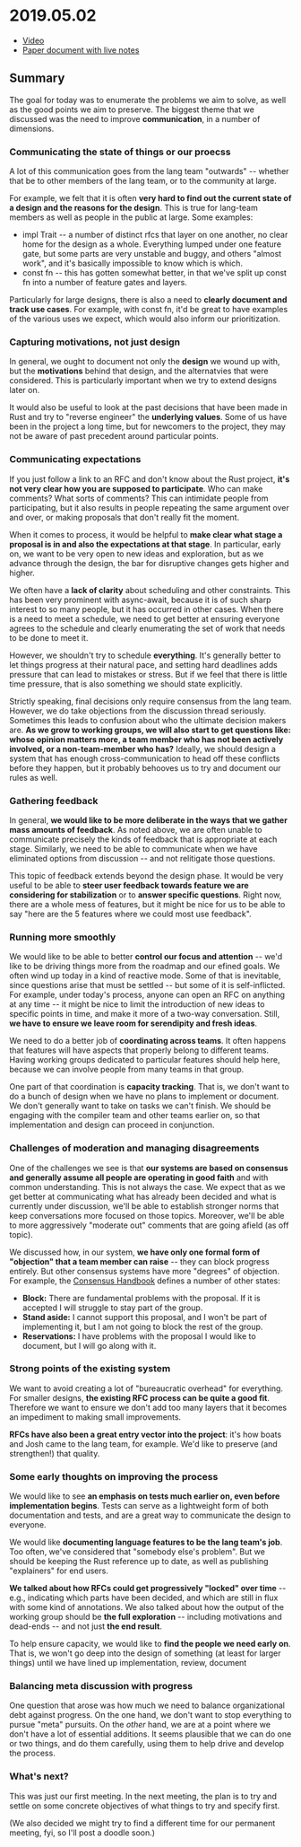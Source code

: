 # 2019.05.02

- [Video](https://youtu.be/IiAieCpAA1g)
- [Paper document with live notes](https://paper.dropbox.com/doc/T-LangWG-Meta-2019.05.02--Aca1auzeySClzoCkHEHhY8HfAg-CLZabEcgkroWWNEEcnneL)

## Summary

The goal for today was to enumerate the problems we aim to solve, as
well as the good points we aim to preserve. The biggest theme that we
discussed was the need to improve **communication**, in a number of
dimensions.

### Communicating the state of things or our proecss

A lot of this communication goes from the lang team "outwards" --
whether that be to other members of the lang team, or to the community
at large. 

For example, we felt that it is often **very hard to find out the
current state of a design and the reasons for the design**.  This is
true for lang-team members as well as people in the public at
large. Some examples:

- impl Trait -- a number of distinct rfcs that layer on one another,
  no clear home for the design as a whole. Everything lumped under one
  feature gate, but some parts are very unstable and buggy, and others
  "almost work", and it's basically impossible to know which is which.
- const fn -- this has gotten somewhat better, in that we've split
  up const fn into a number of feature gates and layers.
  
Particularly for large designs, there is also a need to
**clearly document and track use cases**. For example, with const fn,
it'd be great to have examples of the various uses we expect, which
would also inform our prioritization.

### Capturing motivations, not just design

In general, we ought to document not only the **design** we wound up
with, but the **motivations** behind that design, and the alternatvies
that were considered. This is particularly important when we try to
extend designs later on.

It would also be useful to look at the past decisions that have been
made in Rust and try to "reverse engineer" the **underlying values**.
Some of us have been in the project a long time, but for newcomers to
the project, they may not be aware of past precedent around particular
points.

### Communicating expectations

If you just follow a link to an RFC and don't know about the Rust
project, **it's not very clear how you are supposed to participate**.
Who can make comments? What sorts of comments? This can intimidate
people from participating, but it also results in people repeating the
same argument over and over, or making proposals that don't really fit
the moment.

When it comes to process, it would be helpful to **make clear what
stage a proposal is in and also the expectations at that stage**. In
particular, early on, we want to be very open to new ideas and
exploration, but as we advance through the design, the bar for
disruptive changes gets higher and higher.

We often have a **lack of clarity** about scheduling and other
constraints. This has been very prominent with async-await, because it
is of such sharp interest to so many people, but it has occurred in
other cases. When there is a need to meet a schedule, we need to get
better at ensuring everyone agrees to the schedule and clearly
enumerating the set of work that needs to be done to meet it.

However, we shouldn't try to schedule **everything**. It's generally
better to let things progress at their natural pace, and setting hard
deadlines adds pressure that can lead to mistakes or stress. But if we
feel that there is little time pressure, that is also something we
should state explicitly.

Strictly speaking, final decisions only require consensus from the
lang team.  However, we do take objections from the discussion thread
seriously. Sometimes this leads to confusion about who the ultimate
decision makers are. **As we grow to working groups, we will also
start to get questions like: whose opinion matters more, a team member
who has not been actively involved, or a non-team-member who has?**
Ideally, we should design a system that has enough cross-communication
to head off these conflicts before they happen, but it probably
behooves us to try and document our rules as well.

### Gathering feedback

In general, **we would like to be more deliberate in the ways that we
gather mass amounts of feedback**. As noted above, we are often unable
to communicate precisely the kinds of feedback that is appropriate at
each stage. Similarly, we need to be able to communicate when we have
eliminated options from discussion -- and not relitigate those
questions.

This topic of feedback extends beyond the design phase. It would be
very useful to be able to **steer user feedback towards feature we are
considering for stabilization** or to **answer specific
questions**. Right now, there are a whole mess of features, but it
might be nice for us to be able to say "here are the 5 features where
we could most use feedback".

### Running more smoothly

We would like to be able to better **control our focus and attention**
-- we'd like to be driving things more from the roadmap and our efined
goals. We often wind up today in a kind of reactive mode. Some of that
is inevitable, since questions arise that must be settled -- but some
of it is self-inflicted. For example, under today's process, anyone
can open an RFC on anything at any time -- it might be nice to limit
the introduction of new ideas to specific points in time, and make it
more of a two-way conversation. Still, **we have to ensure we leave
room for serendipity and fresh ideas**.

We need to do a better job of **coordinating across teams**. It often
happens that features will have aspects that properly belong to
different teams. Having working groups dedicated to particular
features should help here, because we can involve people from many
teams in that group.

One part of that coordination is **capacity tracking**. That is, we
don't want to do a bunch of design when we have no plans to implement
or document.  We don't generally want to take on tasks we can't
finish. We should be engaging with the compiler team and other teams
earlier on, so that implementation and design can proceed in
conjunction.

### Challenges of moderation and managing disagreements

One of the challenges we see is that **our systems are based on
consensus and generally assume all people are operating in good
faith** and with common understanding. This is not always the case. We
expect that as we get better at communicating what has already been
decided and what is currently under discussion, we'll be able to
establish stronger norms that keep conversations more focused on those
topics.  Moreover, we'll be able to more aggressively "moderate out"
comments that are going afield (as off topic).

We discussed how, in our system, **we have only one formal form of
"objection" that a team member can raise** -- they can block progress
entirely. But other consensus systems have more "degrees" of
objection. For example, the [Consensus Handbook] defines a number of
other states:

- **Block:** There are fundamental problems with the proposal. If it is accepted
  I will struggle to stay part of the group.
- **Stand aside:** I cannot support this proposal, and I won't be part
  of implementing it, but I am not going to block the rest of the
  group.
- **Reservations:** I have problems with the proposal I would like to document,
  but I will go along with it.
  
[Consensus Handbook]: https://www.seedsforchange.org.uk/handbook

### Strong points of the existing system

We want to avoid creating a lot of "bureaucratic overhead" for
everything. For smaller designs, **the existing RFC process can be
quite a good fit**. Therefore we want to ensure we don't add too many
layers that it becomes an impediment to making small improvements.

**RFCs have also been a great entry vector into the project**: it's
how boats and Josh came to the lang team, for example. We'd like to
preserve (and strengthen!) that quality.

### Some early thoughts on improving the process

We would like to see **an emphasis on tests much earlier on, even
before implementation begins**. Tests can serve as a lightweight form
of both documentation and tests, and are a great way to communicate
the design to everyone.

We would like **documenting language features to be the lang team's
job**.  Too often, we've considered that "somebody else's
problem". But we should be keeping the Rust reference up to date, as
well as publishing "explainers" for end users.

**We talked about how RFCs could get progressively "locked" over
time** -- e.g., indicating which parts have been decided, and which
are still in flux with some kind of annotations. We also talked about
how the output of the working group should be **the full exploration**
-- including motivations and dead-ends -- and not just **the end
result**.

To help ensure capacity, we would like to **find the people we need
early on**. That is, we won't go deep into the design of something (at
least for larger things) until we have lined up implementation,
review, document

### Balancing meta discussion with progress

One question that arose was how much we need to balance organizational
debt against progress. On the one hand, we don't want to stop
everything to pursue "meta" pursuits. On the *other* hand, we are at a
point where we don't have a lot of essential additions. It seems
plausible that we can do one or two things, and do them carefully,
using them to help drive and develop the process.

### What's next?

This was just our first meeting. In the next meeting, the plan is to
try and settle on some concrete objectives of what things to try and
specify first.

(We also decided we might try to find a different time for our
permanent meeting, fyi, so I'll post a doodle soon.)
